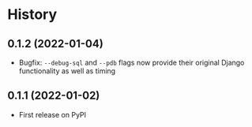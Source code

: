 # History

## 0.1.2 (2022-01-04)
* Bugfix: `--debug-sql` and `--pdb` flags now provide their original Django functionality as well as timing

## 0.1.1 (2022-01-02)
* First release on PyPI
